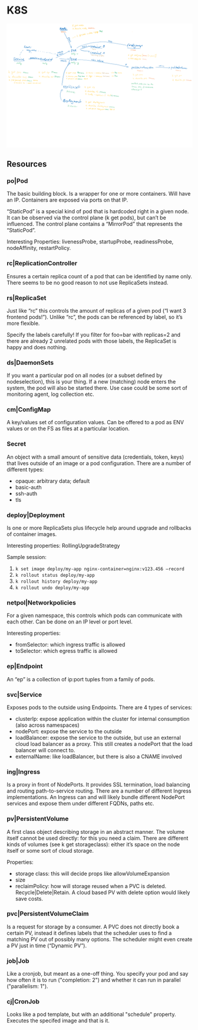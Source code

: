 # K8S

![Model Visualisation](k8s-model.png)

## Resources

### po|Pod

The basic building block. Is a wrapper for one or more containers.
Will have an IP. Containers are exposed via ports on that IP.

“StaticPod” is a special kind of pod that is hardcoded right in a given node. It can be observed via the control plane (k get pods), but can’t be influenced. The control plane contains a “MirrorPod” that represents the “StaticPod”.

Interesting Properties: livenessProbe, startupProbe, readinessProbe, nodeAffinity, restartPolicy.

### rc|ReplicationController

Ensures a certain replica count of a pod that can be identified by name only. There seems to be no good reason to not use ReplicaSets instead.

### rs|ReplicaSet

Just like “rc” this controls the amount of replicas of a given pod (“I want 3 frontend pods!”). Unlike “rc”, the pods can be referenced by label, so it’s more flexible.

Specify the labels carefully! If you filter for foo=bar with replicas=2 and there are already 2 unrelated pods with those labels, the ReplicaSet is happy and does nothing.

### ds|DaemonSets

If you want a particular pod on all nodes (or a subset defined by nodeselection), this is your thing. If a new (matching) node enters the system, the pod will also be started there.
Use case could be some sort of monitoring agent, log collection etc.

### cm|ConfigMap

A key/values set of configuration values. Can be offered to a pod as ENV values or on the FS as files at a particular location.

### Secret

An object with a small amount of sensitive data (credentials, token, keys) that lives outside of an image or a pod configuration.
There are a number of different types: 
* opaque: arbitrary data; default
* basic-auth
* ssh-auth
* tls

### deploy|Deployment

Is one or more ReplicaSets plus lifecycle help around upgrade and rollbacks of container images.

Interesting properties: RollingUpgradeStrategy

Sample session:

1. `k set image deploy/my-app nginx-container=nginx:v123.456 —record`
2. `k rollout status deploy/my-app`
3. `k rollout history deploy/my-app`
4. `k rollout undo deploy/my-app`

### netpol|Networkpolicies

For a given namespace, this controls which pods can communicate with each other. Can be done on an IP level or port level.

Interesting properties:
* fromSelector: which ingress traffic is allowed
* toSelector: which egress traffic is allowed

### ep|Endpoint

An “ep” is a collection of ip:port tuples from a family of pods.

### svc|Service

Exposes pods to the outside using Endpoints. There are 4 types of services:

* clusterIp: expose application within the cluster for internal consumption (also across namespaces)
* nodePort: expose the service to the outside
* loadBalancer: expose the service to the outside, but use an external cloud load balancer as a proxy. This still creates a nodePort that the load balancer will connect to.
* externalName: like loadBalancer, but there is also a CNAME involved

### ing|Ingress

Is a proxy in front of NodePorts. It provides SSL termination, load balancing and routing path-to-service routing. There are a number of different Ingress implementations.
An Ingress can and will likely bundle different NodePort services and expose them under different FQDNs, paths etc.

### pv|PersistentVolume

A first class object describing storage in an abstract manner. The volume itself cannot be used directly: for this you need a claim.
There are different kinds of volumes (see k get storageclass): either it’s space on the node itself or some sort of cloud storage.

Properties: 
* storage class: this will decide props like allowVolumeExpansion
* size
* reclaimPolicy: how will storage reused when a PVC is deleted. Recycle|Delete|Retain. A cloud based PV with delete option would likely save costs.

### pvc|PersistentVolumeClaim

Is a request for storage by a consumer. A PVC does not directly book a certain PV, instead it defines labels that the scheduler uses to find a matching PV out of possibly many options. The scheduler might even create a PV just in time (“Dynamic PV”).

### job|Job

Like a cronjob, but meant as a one-off thing. You specify your pod and say how often it is to run ("completion: 2") and whether it can run in parallel ("parallelism: 1").

### cj|CronJob

Looks like a pod template, but with an additional "schedule" property. Executes the specifed image and that is it.





